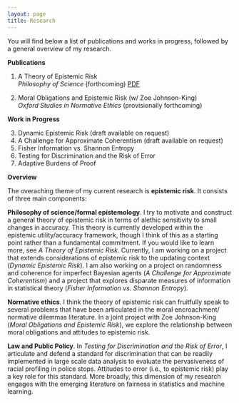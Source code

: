 ```yaml
---
layout: page
title: Research
---
```

You will find below a list of publications and works in progress, followed by a general overview of my research.  

**Publications**  
  1. A Theory of Epistemic Risk  
  _Philosophy of Science_ (forthcoming) [PDF](research/babic_ter.pdf)
  
  2. Moral Obligations and Epistemic Risk (w/ Zoe Johnson-King)  
  _Oxford Studies in Normative Ethics_ (provisionally forthcoming) 

**Work in Progress** 

<ol start="3">
  <li>Dynamic Epistemic Risk (draft available on request)</li>
  <li>A Challenge for Approximate Coherentism (draft available on request)</li>
  <li>Fisher Information vs. Shannon Entropy</li>
  <li>Testing for Discrimination and the Risk of Error</li>
  <li>Adaptive Burdens of Proof</li>
</ol> 

**Overview**
  
The overaching theme of my current research is **epistemic risk**. It consists of three main components:

**Philosophy of science/formal epistemology**. I try to motivate and construct a general theory of epistemic risk in terms of alethic sensitivity to small changes in accuracy. This theory is currently developed within the epistemic utility/accuracy framework, though I think of this as a starting point rather than a fundamental commitment. If you would like to learn more, see _A Theory of Epistemic Risk_. Currently, I am working on a project that extends considerations of epistemic risk to the updating context (_Dynamic Epistemic Risk_). I am also working on a project on randomness and coherence for imperfect Bayesian agents (_A Challenge for Approximate Coherentism_) and a project that explores disparate measures of information in statistical theory (_Fisher Information vs. Shannon Entropy_).

**Normative ethics**. I think the theory of epistemic risk can fruitfully speak to several problems that have been articulated in the moral encroachment/ normative dilemmas literature. In a joint project with Zoe Johnson-King (_Moral Obligations and Epistemic Risk_), we explore the relationship between moral obligations and attitudes to epistemic risk.

**Law and Public Policy**. In _Testing for Discrimination and the Risk of Error_, I articulate and defend a standard for discrimination that can be readily implemented in large scale data analysis to evaluate the pervasiveness of racial profiling in police stops. Attitudes to error (i.e., to epistemic risk) play a key role for this standard. More broadly, this dimension of my research engages with the emerging literature on fairness in statistics and machine learning. 
